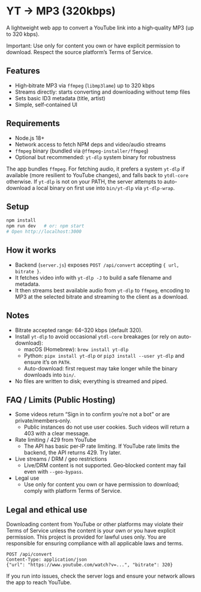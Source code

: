 # YT → MP3 (320kbps)

A lightweight web app to convert a YouTube link into a high‑quality MP3 (up to 320 kbps).

Important: Use only for content you own or have explicit permission to download. Respect the source platform’s Terms of Service.

## Features

- High‑bitrate MP3 via `ffmpeg` (`libmp3lame`) up to 320 kbps
- Streams directly: starts converting and downloading without temp files
- Sets basic ID3 metadata (title, artist)
- Simple, self‑contained UI

## Requirements

- Node.js 18+
- Network access to fetch NPM deps and video/audio streams
- `ffmpeg` binary (bundled via `@ffmpeg-installer/ffmpeg`)
- Optional but recommended: `yt-dlp` system binary for robustness

The app bundles `ffmpeg`. For fetching audio, it prefers a system `yt-dlp` if available (more resilient to YouTube changes), and falls back to `ytdl-core` otherwise. If `yt-dlp` is not on your PATH, the server attempts to auto-download a local binary on first use into `bin/yt-dlp` via `yt-dlp-wrap`.

## Setup

```bash
npm install
npm run dev   # or: npm start
# Open http://localhost:3000
```

## How it works

- Backend (`server.js`) exposes `POST /api/convert` accepting `{ url, bitrate }`.
- It fetches video info with `yt-dlp -J` to build a safe filename and metadata.
- It then streams best available audio from `yt-dlp` to `ffmpeg`, encoding to MP3 at the selected bitrate and streaming to the client as a download.

## Notes

- Bitrate accepted range: 64–320 kbps (default 320).
- Install `yt-dlp` to avoid occasional `ytdl-core` breakages (or rely on auto-download):
  - macOS (Homebrew): `brew install yt-dlp`
  - Python: `pipx install yt-dlp` or `pip3 install --user yt-dlp` and ensure it’s on `PATH`.
  - Auto-download: first request may take longer while the binary downloads into `bin/`.
- No files are written to disk; everything is streamed and piped.

## FAQ / Limits (Public Hosting)

- Some videos return “Sign in to confirm you’re not a bot” or are private/members‑only.
  - Public instances do not use user cookies. Such videos will return a 403 with a clear message.
- Rate limiting / 429 from YouTube
  - The API has basic per‑IP rate limiting. If YouTube rate limits the backend, the API returns 429. Try later.
- Live streams / DRM / geo restrictions
  - Live/DRM content is not supported. Geo‑blocked content may fail even with `--geo-bypass`.
- Legal use
  - Use only for content you own or have permission to download; comply with platform Terms of Service.

## Legal and ethical use

Downloading content from YouTube or other platforms may violate their Terms of Service unless the content is your own or you have explicit permission. This project is provided for lawful uses only. You are responsible for ensuring compliance with all applicable laws and terms.

```text
POST /api/convert
Content-Type: application/json
{"url": "https://www.youtube.com/watch?v=...", "bitrate": 320}
```

If you run into issues, check the server logs and ensure your network allows the app to reach YouTube.
